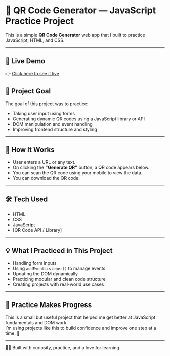 
# 📱 QR Code Generator — JavaScript Practice Project

This is a simple **QR Code Generator** web app that I built to practice JavaScript, HTML, and CSS.

---
## 🔗 Live Demo

👉 [Click here to see it live](https://qr-code-generator-beta-tawny.vercel.app/)

## 🎯 Project Goal

The goal of this project was to practice:

- Taking user input using forms
- Generating dynamic QR codes using a JavaScript library or API
- DOM manipulation and event handling
- Improving frontend structure and styling

---

## 🚀 How It Works

- User enters a URL or any text.
- On clicking the **"Generate QR"** button, a QR code appears below.
- You can scan the QR code using your mobile to view the data.
- You can download the QR code.

---

## 🛠️ Tech Used

- HTML
- CSS
- JavaScript
- [QR Code API / Library]

---

## 💡 What I Practiced in This Project

- Handling form inputs
- Using `addEventListener()` to manage events
- Updating the DOM dynamically
- Practicing modular and clean code structure
- Creating projects with real-world use cases
---

## 🙌 Practice Makes Progress

This is a small but useful project that helped me get better at JavaScript fundamentals and DOM work.  
I’m using projects like this to build confidence and improve one step at a time. 🚀

---

👨‍💻 Built with curiosity, practice, and a love for learning.
